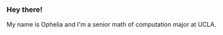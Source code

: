 ### Hey there!  <img src="https://raw.githubusercontent.com/MartinHeinz/MartinHeinz/master/wave.gif" width="3px">
My name is Ophelia and I'm a senior math of computation major at UCLA.


<!--
<details>
  <summary>Some things I'm currently learning about...</summary>
  <br>

  - Front-end + full stack development
  - Computer vision and image registration
  
  <br><br>
</details>
-->

<!--
**opheliayzx/opheliayzx** is a ✨ _special_ ✨ repository because its `README.md` (this file) appears on your GitHub profile.

Here are some ideas to get you started:

- 🔭 I’m currently working on ...
- 🌱 I’m currently learning ...
- 👯 I’m looking to collaborate on ...
- 🤔 I’m looking for help with ...
- 💬 Ask me about ...
- 📫 How to reach me: ...
- 😄 Pronouns: ...
- ⚡ Fun fact: ...
-->
